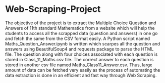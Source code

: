 # Web-Scraping-Project
The objective of the project is to extract the Multiple Choice Question and Answers of 11th standard Mathematics from a website which will help the students to access all the scrapped data (question and answers) in one go and fetch the same from the CSV format easily.
A  Python script named  Maths_Question_Answer.ipynb is written which scarpes all the question and answers using BeautifulSoup4 and requests package to parse the HTML file. The question along with four choices associated with each question is stored in Class_11_Maths.csv file. 
The correct answer to each question is stored in another csv file named Maths_Class11_Answer.csv. Thus, large amount of data can be fetched very easily as the process of automating the data extraction is done in an efficient and fast way through Web Scraping.
